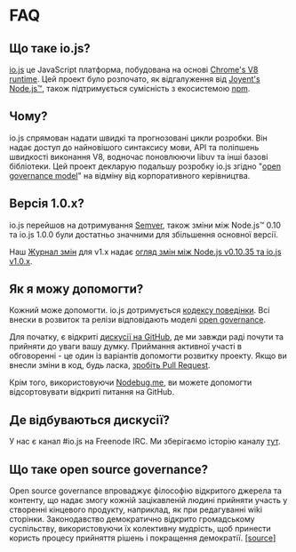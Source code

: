 # FAQ

## Що таке io.js?

[io.js](https://github.com/iojs/io.js) це JavaScript платформа, побудована на основі [Chrome's V8 runtime](http://code.google.com/p/v8/). Цей проект було розпочато, як відгалуження від [Joyent's Node.js™](https://nodejs.org/), також підтримується сумісність з екосистемою [npm](https://www.npmjs.org/).

## Чому? 

io.js спрямован надати швидкі та прогнозовані цикли розробки. Він надає доступ до найновішого синтаксису мови, API та поліпшень швидкості виконання 
V8,  водночас поновлюючи libuv та інші базові бібліотеки. Цей проект декларую подальшу розробку io.js згідно "[open governance model](https://github.com/iojs/io.js/blob/v1.x/GOVERNANCE.md#readme)" на відміну від корпоративного керівництва.

## Версія 1.0.x?

io.js перейшов на дотримування [Semver](http://semver.org/), також зміни між Node.js™ 0.10 та io.js 1.0.0 були достатньо значними для збільшення основної версії.

Наш [Журнал змін](https://github.com/iojs/io.js/blob/v1.x/CHANGELOG.md) для v1.x надає [огляд змін між Node.js v0.10.35 та io.js v1.0.x](https://github.com/iojs/io.js/blob/v1.x/CHANGELOG.md#summary-of-changes-from-nodejs-v01035-to-iojs-v100).

## Як я можу допомогти?

Кожний може допомогти. io.js дотримується [кодексу поведінки](https://github.com/iojs/io.js/blob/v1.x/CONTRIBUTING.md#code-of-conduct). Всі внески в розвиток та релізи відповідають моделі [open governance](https://github.com/iojs/io.js/blob/v1.x/GOVERNANCE.md#readme).

Для початку, є відкриті [дискусії на GitHub](https://github.com/iojs/io.js/issues), де ми завжди раді почути та прийняти до уваги вашу думку.
Приймання активної участі в обговоренні - це один із варіантів допомогти розвитку проекту. Якщо ви внесли зміни в код, будь ласка, [зробіть Pull Request](https://github.com/iojs/io.js/blob/v1.x/CONTRIBUTING.md#code-contributions).

Крім того, використовуючи [Nodebug.me](http://nodebug.me/), ви можете допомогти відсортовувати відкриті питання на GitHub.

## Де відбуваються дискусії?

У нас є канал #io.js на Freenode IRC. Ми зберігаємо історію каналу [тут](http://logs.libuv.org/io.js/latest).

## Що таке open source governance?

Open source governance впроваджує філософію відкритого джерела та контенту, що надає змогу кожній зацікавленій людині прийняти участь у створенні кінцевого продукту, наприклад, як при редагуванні wiki сторінки. Законодавство демократично відкрито громадському суспільству, використовуючи їх колективну мудрість, щоб принести користь процесу прийняття рішень і покращення демократії. [[source]](https://en.wikipedia.org/wiki/Open-source_governance)